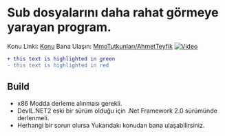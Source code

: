 # Sub dosyalarını daha rahat görmeye yarayan program.

Konu Linki: [Konu](https://www.mmotutkunlari.com/konu/sub-dosyalarini-daha-rahat-gormeye-yarayan-program.11879/)
Bana Ulaşın: [MmoTutkunları/AhmetTeyfik](https://www.mmotutkunlari.com/uye/ahmetteyfik.7300/)
[![Video](https://img.youtube.com/vi/Qko47-9MR98/maxresdefault.jpg)](https://www.youtube.com/watch?v=Qko47-9MR98)

```diff
+ this text is highlighted in green
- this text is highlighted in red
```

## Build
- x86 Modda derleme alınması gerekli.
- DevIL.NET2 eski bir sürüm olduğu için .Net Framework 2.0 sürümünde derlenmeli.
- Herhangi bir sorun olursa Yukarıdakı konudan bana ulaşabilirsiniz.
